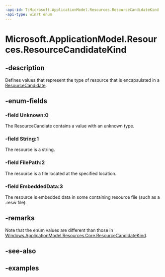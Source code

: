 ```yaml
---
-api-id: T:Microsoft.ApplicationModel.Resources.ResourceCandidateKind
-api-type: winrt enum
---
```


# Microsoft.ApplicationModel.Resources.ResourceCandidateKind

<!--
public enum ResourceCandidateKind
-->
## -description

Defines values that represent the type of resource that is encapsulated in a [ResourceCandidate](resourcecandidate.md).

## -enum-fields

### -field Unknown:0

The ResourceCandiate contains a value with an unknown type.

### -field String:1

The resource is a string.

### -field FilePath:2

The resource is a file located at the specified location.

### -field EmbeddedData:3

The resource is embedded data in some containing resource file (such as a .resw file).

## -remarks

Note that the enum values are different than those in [Windows.ApplicationModel.Resources.Core.ResourceCandidateKind](/uwp/api/windows.applicationmodel.resources.core.resourcecandidatekind).

## -see-also

## -examples



